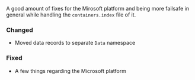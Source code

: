 A good amount of fixes for the Mirosoft platform and being more failsafe in general while handling the `containers.index` file of it.

### Changed
* Moved data records to separate `Data` namespace

### Fixed
* A few things regarding the Microsoft platform
